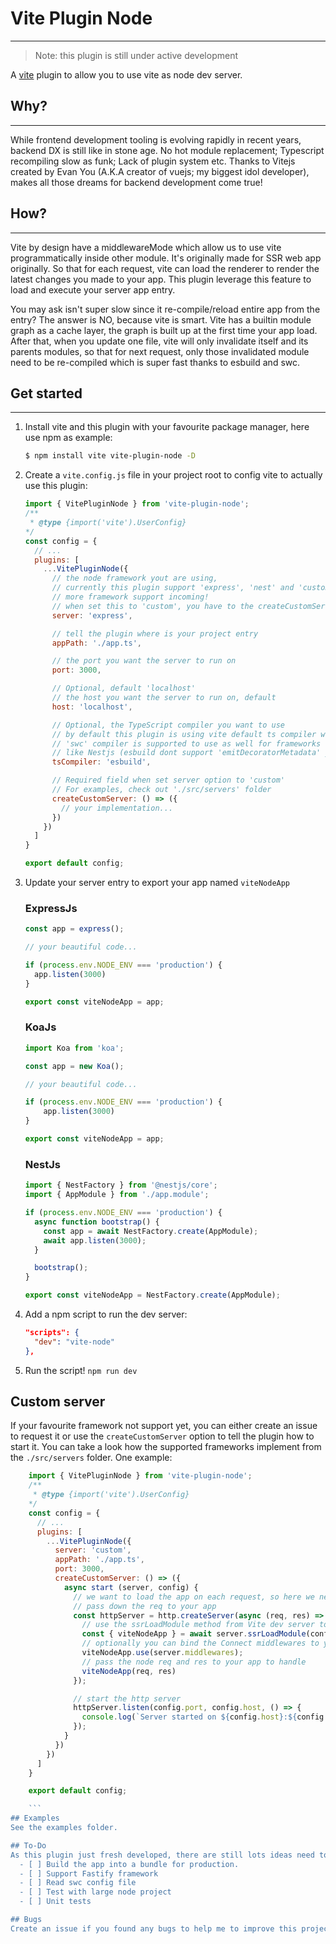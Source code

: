 # Vite Plugin Node
-----
> Note: this plugin is still under active development

A [vite](https://vitejs.dev/) plugin to allow you to use vite as node dev server.

## Why?
---
 While frontend development tooling is evolving rapidly in recent years, backend DX is still like in stone age. No hot module replacement; Typescript recompiling slow as funk; Lack of plugin system etc. Thanks to Vitejs created by Evan You (A.K.A creator of vuejs; my biggest idol developer), makes all those dreams for backend development come true!

## How?
----
Vite by design have a middlewareMode which allow us to use vite programmatically inside other module. It's originally made for SSR web app originally. So that for each request, vite can load the renderer to render the latest changes you made to your app. This plugin leverage this feature to load and execute your server app entry.  
  
You may ask isn't super slow since it re-compile/reload entire app from the entry? The answer is NO, because vite is smart. Vite has a builtin module graph as a cache layer, the graph is built up at the first time your app load. After that, when you update one file, vite will only invalidate itself and its parents modules, so that for next request, only those invalidated module need to be re-compiled which is super fast thanks to esbuild and swc.

## Get started
---
1. Install vite and this plugin with your favourite package manager, here use npm as example:
    ```bash
    $ npm install vite vite-plugin-node -D
    ```
2. Create a `vite.config.js` file in your project root to config vite to actually use this plugin:
    ```js
    import { VitePluginNode } from 'vite-plugin-node';
    /**
     * @type {import('vite').UserConfig}
    */
    const config = {
      // ...
      plugins: [
        ...VitePluginNode({
          // the node framework yout are using, 
          // currently this plugin support 'express', 'nest' and 'custom',
          // more framework support incoming!
          // when set this to 'custom', you have to the createCustomServer option // to tell the plugin how to create/start/... your node server
          server: 'express', 

          // tell the plugin where is your project entry
          appPath: './app.ts',

          // the port you want the server to run on
          port: 3000,

          // Optional, default 'localhost' 
          // the host you want the server to run on, default 
          host: 'localhost',

          // Optional, the TypeScript compiler you want to use
          // by default this plugin is using vite default ts compiler which is esbuild
          // 'swc' compiler is supported to use as well for frameworks
          // like Nestjs (esbuild dont support 'emitDecoratorMetadata' yet)
          tsCompiler: 'esbuild',

          // Required field when set server option to 'custom'
          // For examples, check out './src/servers' folder
          createCustomServer: () => ({
            // your implementation...
          })
        })
      ]
    }

    export default config;

    ```  

3. Update your server entry to export your app named `viteNodeApp`
    ### ExpressJs
    ```ts
    const app = express();

    // your beautiful code...

    if (process.env.NODE_ENV === 'production') {
      app.listen(3000)
    }

    export const viteNodeApp = app;
    ```

    ### KoaJs
    ```ts
    import Koa from 'koa';

    const app = new Koa();
    
    // your beautiful code...

    if (process.env.NODE_ENV === 'production') {
        app.listen(3000)
    }

    export const viteNodeApp = app;
    ```

    ### NestJs
    ```ts
    import { NestFactory } from '@nestjs/core';
    import { AppModule } from './app.module';

    if (process.env.NODE_ENV === 'production') {
      async function bootstrap() {
        const app = await NestFactory.create(AppModule);
        await app.listen(3000);
      }

      bootstrap();
    }

    export const viteNodeApp = NestFactory.create(AppModule);
    ```
4. Add a npm script to run the dev server:
    ```json
    "scripts": {
      "dev": "vite-node"
    },
    ```  

5. Run the script! `npm run dev`

## Custom server
If your favourite framework not support yet, you can either create an issue to request it or use the `createCustomServer` option to tell the plugin how to start it. You can take a look how the supported frameworks implement from the `./src/servers` folder. One example:
```js
    import { VitePluginNode } from 'vite-plugin-node';
    /**
     * @type {import('vite').UserConfig}
    */
    const config = {
      // ...
      plugins: [
        ...VitePluginNode({
          server: 'custom', 
          appPath: './app.ts',
          port: 3000,
          createCustomServer: () => ({
            async start (server, config) {
              // we want to load the app on each request, so here we need a http server to
              // pass down the req to your app
              const httpServer = http.createServer(async (req, res) => {
                // use the ssrLoadModule method from Vite dev server to load the app
                const { viteNodeApp } = await server.ssrLoadModule(config.appPath);
                // optionally you can bind the Connect middlewares to your app 
                viteNodeApp.use(server.middlewares);
                // pass the node req and res to your app to handle
                viteNodeApp(req, res)
              });

              // start the http server
              httpServer.listen(config.port, config.host, () => {
                console.log(`Server started on ${config.host}:${config.port}`);
              });
            }
          })
        })
      ]
    }

    export default config;

    ```  
## Examples
See the examples folder. 

## To-Do
As this plugin just fresh developed, there are still lots ideas need to be implemented, including:  
  - [ ] Build the app into a bundle for production.
  - [ ] Support Fastify framework
  - [ ] Read swc config file
  - [ ] Test with large node project
  - [ ] Unit tests

## Bugs
Create an issue if you found any bugs to help me to improve this project please!
